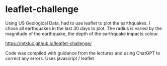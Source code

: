 # leaflet-challenge

Using US Geological Data, had to use leaflet to plot the earthquakes. I chose all earthquakes in the last 30 days to plot.
The radius is varied by the magnitude of the earthquake, the depth of the earthquake impacts colour.

https://mtkluc.github.io/leaflet-challenge/

Code was compiled with guidance from the lectures and using ChatGPT to correct any errors.
Uses javascript / leaflet
